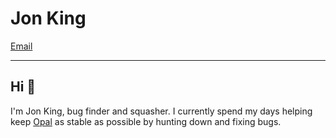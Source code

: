 # Jon King

[Email](mailto:kjon@hey.com) 

---

## Hi 👋

I'm Jon King, bug finder and squasher. I currently spend my days helping keep [Opal](https://workwithopal.com) as stable as possible by hunting down and fixing bugs. 

